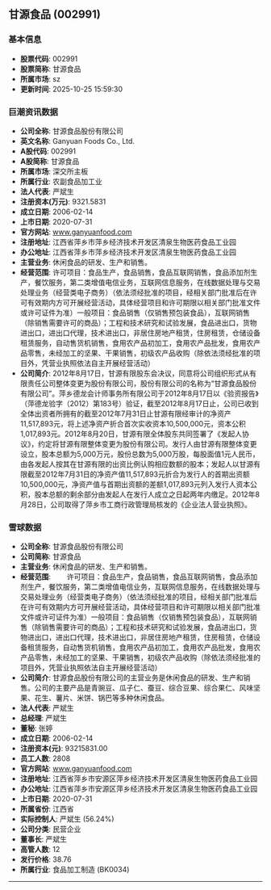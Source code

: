 ## 甘源食品 (002991)

### 基本信息

- **股票代码**: 002991
- **股票简称**: 甘源食品
- **所属市场**: sz
- **更新时间**: 2025-10-25 15:59:30

### 巨潮资讯数据

- **公司全称**: 甘源食品股份有限公司
- **英文名称**: Ganyuan Foods Co., Ltd.
- **A股代码**: 002991
- **A股简称**: 甘源食品
- **所属市场**: 深交所主板
- **所属行业**: 农副食品加工业
- **法人代表**: 严斌生
- **注册资本(万元)**: 9321.5831
- **成立日期**: 2006-02-14
- **上市日期**: 2020-07-31
- **官方网站**: www.ganyuanfood.com
- **注册地址**: 江西省萍乡市萍乡经济技术开发区清泉生物医药食品工业园
- **办公地址**: 江西省萍乡市萍乡经济技术开发区清泉生物医药食品工业园
- **主营业务**: 休闲食品的研发、生产和销售。
- **经营范围**: 许可项目：食品生产，食品销售，食品互联网销售，食品添加剂生产，餐饮服务，第二类增值电信业务，互联网信息服务，在线数据处理与交易处理业务（经营类电子商务）（依法须经批准的项目，经相关部门批准后在许可有效期内方可开展经营活动，具体经营项目和许可期限以相关部门批准文件或许可证件为准）一般项目：食品销售（仅销售预包装食品），互联网销售（除销售需要许可的商品）；工程和技术研究和试验发展，食品进出口，货物进出口，进出口代理，技术进出口，非居住房地产租赁，住房租赁，仓储设备租赁服务，自动售货机销售，食用农产品初加工，食用农产品批发，食用农产品零售，未经加工的坚果、干果销售，初级农产品收购（除依法须经批准的项目外，凭营业执照依法自主开展经营活动）
- **公司简介**: 2012年8月17日，甘源有限股东会决议，同意将公司组织形式从有限责任公司整体变更为股份有限公司，股份有限公司的名称为“甘源食品股份有限公司”。萍乡德龙会计师事务所有限公司于2012年8月17日以《验资报告》（萍德龙验字（2012）第183号）验证，截至2012年8月17日止，公司已收到全体出资者所拥有的截至2012年7月31日止甘源有限经审计的净资产11,517,893元，将上述净资产折合首次实收资本10,500,000元，资本公积1,017,893元。2012年8月20日，甘源有限全体股东共同签署了《发起人协议》，约定将甘源有限整体变更为股份有限公司。发行人由甘源有限整体变更设立，股本总额为5,000万元，股份总数为5,000万股，每股面值1元人民币，由各发起人按其在甘源有限的出资比例认购相应数额的股本；发起人以甘源有限截至2012年7月31日的净资产值11,517,893元折合为发行人的首期出资额10,500,000元，净资产值与首期出资额的差额1,017,893元列入发行人资本公积，股本总额的剩余部分由发起人在发行人成立之日起两年内缴足。2012年8月28日，公司取得了萍乡市工商行政管理局核发的《企业法人营业执照》。

### 雪球数据

- **公司全称**: 甘源食品股份有限公司
- **公司简称**: 甘源食品
- **主营业务**: 休闲食品的研发、生产和销售。
- **经营范围**: 　　许可项目：食品生产，食品销售，食品互联网销售，食品添加剂生产，餐饮服务，第二类增值电信业务，互联网信息服务，在线数据处理与交易处理业务（经营类电子商务）（依法须经批准的项目，经相关部门批准后在许可有效期内方可开展经营活动，具体经营项目和许可期限以相关部门批准文件或许可证件为准）一般项目：食品销售（仅销售预包装食品），互联网销售（除销售需要许可的商品）；工程和技术研究和试验发展，食品进出口，货物进出口，进出口代理，技术进出口，非居住房地产租赁，住房租赁，仓储设备租赁服务，自动售货机销售，食用农产品初加工，食用农产品批发，食用农产品零售，未经加工的坚果、干果销售，初级农产品收购（除依法须经批准的项目外，凭营业执照依法自主开展经营活动）
- **公司简介**: 甘源食品股份有限公司的主营业务是休闲食品的研发、生产和销售。公司的主要产品是青豌豆、瓜子仁、蚕豆、综合豆果、综合果仁、风味坚果、花生、薯片、米饼、锅巴等多种休闲食品。
- **法人代表**: 严斌生
- **总经理**: 严斌生
- **董秘**: 张婷
- **成立日期**: 2006-02-14
- **注册资本(元)**: 93215831.00
- **员工人数**: 2808
- **官方网站**: www.ganyuanfood.com
- **注册地址**: 江西省萍乡市安源区萍乡经济技术开发区清泉生物医药食品工业园
- **办公地址**: 江西省萍乡市安源区萍乡经济技术开发区清泉生物医药食品工业园
- **上市日期**: 2020-07-31
- **所属省份**: 江西省
- **实际控制人**: 严斌生 (56.24%)
- **公司分类**: 民营企业
- **董事长**: 严斌生
- **高管人数**: 12
- **发行价格**: 38.76
- **所属行业**: 食品加工制造 (BK0034)

---